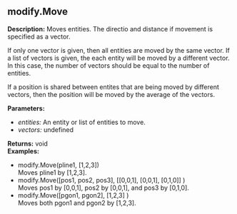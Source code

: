 ## modify.Move  
  
  
**Description:** Moves entities. The directio and distance if movement is specified as a vector.


If only one vector is given, then all entities are moved by the same vector.
If a list of vectors is given, the each entity will be moved by a different vector.
In this case, the number of vectors should be equal to the number of entities.


If a position is shared between entites that are being moved by different vectors,
then the position will be moved by the average of the vectors.

  
  
**Parameters:**  
  * *entities:* An entity or list of entities to move.  
  * *vectors:* undefined  
  
**Returns:** void  
**Examples:**  
  * modify.Move(pline1, [1,2,3])  
    Moves pline1 by [1,2,3].  
  * modify.Move([pos1, pos2, pos3], [[0,0,1], [0,0,1], [0,1,0]] )  
    Moves pos1 by [0,0,1], pos2 by [0,0,1], and pos3 by [0,1,0].  
  * modify.Move([pgon1, pgon2], [1,2,3] )  
    Moves both pgon1 and pgon2 by [1,2,3].
  
